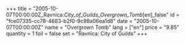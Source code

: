 +++
title = "2005-10-07T00:00:00Z_Ravnica:_City_of_Guilds_Overgrown_Tomb_[en]_false"
id = "fce07335-cc78-4683-b2f0-9c98a06ea1d8"
date = "2005-10-07T00:00:00Z"
name = "Overgrown Tomb"
lang = ["en"]
price = "9.85"
quantity = 1
foil = false
set = "Ravnica: City of Guilds"
+++
